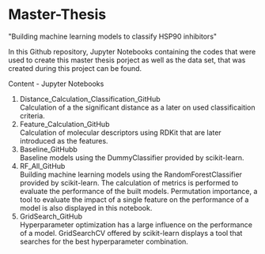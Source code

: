 # Master-Thesis
"Building machine learning models to classify HSP90 inhibitors"

In this Github repository, Jupyter Notebooks containing the codes that were used to create this master thesis porject as well as the data set, that was created during this project can be found. 

Content - Jupyter Notebooks
1. Distance_Calculation_Classification_GitHub \
    Calculation of a the significant distance as a later on used classificaition criteria. 
2. Feature_Calculation_GitHub \
    Calculation of molecular descriptors using RDKit that are later introduced as the features. 
3. Baseline_GitHubb \
    Baseline models using the DummyClassifier provided by scikit-learn.
4. RF_All_GitHub \
    Building machine learning models using the RandomForestClassifier provided by scikit-learn. The calculation of metrics is performed to evaluate the performance of the built models. Permutation importance, a tool to evaluate the impact of a single feature on the performance of a model is also displayed in this notebook.
5. GridSearch_GitHub \
    Hyperparameter optimization has a large influence on the performance of a model. GridSearchCV offered by scikit-learn displays a tool that searches for the best hyperparameter combination. 
